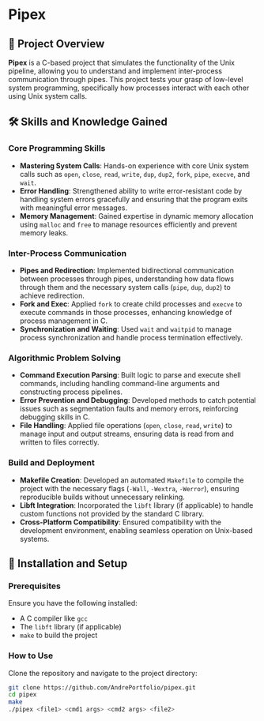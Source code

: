 # Pipex

## 🚀 Project Overview
**Pipex** is a C-based project that simulates the functionality of the Unix pipeline, allowing you to understand and implement inter-process communication through pipes. This project tests your grasp of low-level system programming, specifically how processes interact with each other using Unix system calls.

## 🛠 Skills and Knowledge Gained
### Core Programming Skills
- **Mastering System Calls**: Hands-on experience with core Unix system calls such as `open`, `close`, `read`, `write`, `dup`, `dup2`, `fork`, `pipe`, `execve`, and `wait`.
- **Error Handling**: Strengthened ability to write error-resistant code by handling system errors gracefully and ensuring that the program exits with meaningful error messages.
- **Memory Management**: Gained expertise in dynamic memory allocation using `malloc` and `free` to manage resources efficiently and prevent memory leaks.

### Inter-Process Communication
- **Pipes and Redirection**: Implemented bidirectional communication between processes through pipes, understanding how data flows through them and the necessary system calls (`pipe`, `dup`, `dup2`) to achieve redirection.
- **Fork and Exec**: Applied `fork` to create child processes and `execve` to execute commands in those processes, enhancing knowledge of process management in C.
- **Synchronization and Waiting**: Used `wait` and `waitpid` to manage process synchronization and handle process termination effectively.

### Algorithmic Problem Solving
- **Command Execution Parsing**: Built logic to parse and execute shell commands, including handling command-line arguments and constructing process pipelines.
- **Error Prevention and Debugging**: Developed methods to catch potential issues such as segmentation faults and memory errors, reinforcing debugging skills in C.
- **File Handling**: Applied file operations (`open`, `close`, `read`, `write`) to manage input and output streams, ensuring data is read from and written to files correctly.

### Build and Deployment
- **Makefile Creation**: Developed an automated `Makefile` to compile the project with the necessary flags (`-Wall`, `-Wextra`, `-Werror`), ensuring reproducible builds without unnecessary relinking.
- **Libft Integration**: Incorporated the `libft` library (if applicable) to handle custom functions not provided by the standard C library.
- **Cross-Platform Compatibility**: Ensured compatibility with the development environment, enabling seamless operation on Unix-based systems.

## 📜 Installation and Setup

### Prerequisites
Ensure you have the following installed:
- A C compiler like `gcc`
- The `libft` library (if applicable)
- `make` to build the project

### How to Use
Clone the repository and navigate to the project directory:

```bash
git clone https://github.com/AndrePortfolio/pipex.git
cd pipex
make
./pipex <file1> <cmd1 args> <cmd2 args> <file2>
